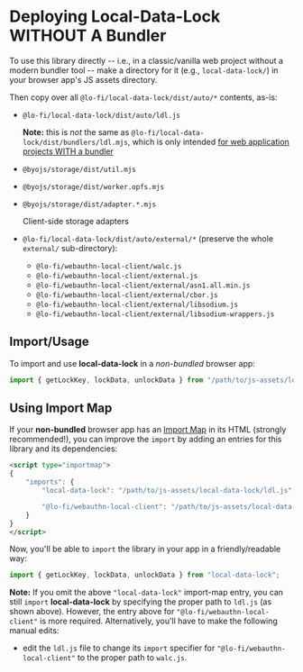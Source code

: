 # Deploying Local-Data-Lock WITHOUT A Bundler

To use this library directly -- i.e., in a classic/vanilla web project without a modern bundler tool -- make a directory for it (e.g., `local-data-lock/`) in your browser app's JS assets directory.

Then copy over all `@lo-fi/local-data-lock/dist/auto/*` contents, as-is:

* `@lo-fi/local-data-lock/dist/auto/ldl.js`

    **Note:** this is *not* the same as `@lo-fi/local-data-lock/dist/bundlers/ldl.mjs`, which is only intended [for web application projects WITH a bundler](BUNDLERS.md)

* `@byojs/storage/dist/util.mjs`
* `@byojs/storage/dist/worker.opfs.mjs`
* `@byojs/storage/dist/adapter.*.mjs`

    Client-side storage adapters

* `@lo-fi/local-data-lock/dist/auto/external/*` (preserve the whole `external/` sub-directory):
    - `@lo-fi/webauthn-local-client/walc.js`
    - `@lo-fi/webauthn-local-client/external.js`
    - `@lo-fi/webauthn-local-client/external/asn1.all.min.js`
    - `@lo-fi/webauthn-local-client/external/cbor.js`
    - `@lo-fi/webauthn-local-client/external/libsodium.js`
    - `@lo-fi/webauthn-local-client/external/libsodium-wrappers.js`

## Import/Usage

To import and use **local-data-lock** in a *non-bundled* browser app:

```js
import { getLockKey, lockData, unlockData } from "/path/to/js-assets/local-data-lock/ldl.js";
```

## Using Import Map

If your **non-bundled** browser app has an [Import Map](https://developer.mozilla.org/en-US/docs/Web/HTML/Element/script/type/importmap) in its HTML (strongly recommended!), you can improve the `import` by adding an entries for this library and its dependencies:

```html
<script type="importmap">
{
    "imports": {
        "local-data-lock": "/path/to/js-assets/local-data-lock/ldl.js",

        "@lo-fi/webauthn-local-client": "/path/to/js-assets/local-data-lock/external/@lo-fi/webauthn-local-client/walc.js"
    }
}
</script>
```

Now, you'll be able to `import` the library in your app in a friendly/readable way:

```js
import { getLockKey, lockData, unlockData } from "local-data-lock";
```

**Note:** If you omit the above `"local-data-lock"` import-map entry, you can still `import` **local-data-lock** by specifying the proper path to `ldl.js` (as shown above). However, the entry above for `"@lo-fi/webauthn-local-client"` is more required. Alternatively, you'll have to make the following manual edits:

* edit the `ldl.js` file to change its `import` specifier for `"@lo-fi/webauthn-local-client"` to the proper path to `walc.js`.
